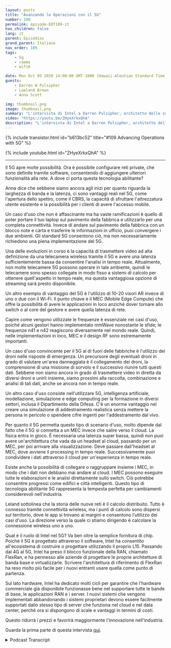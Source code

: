 ```yaml
---
layout: posts
title: "Avanzando le Operazioni con il 5G"
number: 109
permalink: episode-EDT109-it
has_children: false
lang: it
parent: Episódios
grand_parent: Italiano
nav_order: 109
tags:
    - 5g
    - comms
    - wifi6

date: Mon Oct 05 2020 14:00:00 GMT-1000 (Hawaii-Aleutian Standard Time)
guests:
    - Darren W Pulsipher
    - Leeland Brown
    - Anna Scott

img: thumbnail.png
image: thumbnail.png
summary: "L'intervista di Intel a Darren Pulsipher, architetto delle soluzioni principali, Leland Brown, ingegnere principale: Direttore tecnico delle comunicazioni avanzate, e la dottoressa Anna Scott, architetto principale dell'edge per il settore pubblico, parla della storia delle comunicazioni avanzate e dei casi d'uso futuri con il 5G. Parte due di due."
video: "https://youtu.be/ZHyeXrkxQhA"
description: "L'intervista di Intel a Darren Pulsipher, architetto delle soluzioni principali, Leland Brown, ingegnere principale: Direttore tecnico delle comunicazioni avanzate, e la dottoressa Anna Scott, architetto principale dell'edge per il settore pubblico, parla della storia delle comunicazioni avanzate e dei casi d'uso futuri con il 5G. Parte due di due."
---
```


<div>
{% include transistor.html id="b613bc52" title="#109 Advancing Operations with 5G" %}

{% include youtube.html id="ZHyeXrkxQhA" %}
</div>

---

Il 5G apre molte possibilità. Ora è possibile configurare reti private, che sono definite tramite software, consentendo di aggiungere ulteriori funzionalità alla rete. A dove ci porta questa tecnologia abilitante?

Anna dice che sebbene siamo ancora agli inizi per quanto riguarda la larghezza di banda e la latenza, ci sono vantaggi reali nel 5G, come l'apertura dello spettro, come il CBRS, la capacità di sfruttare l'attrezzatura utente esistente e la possibilità per i clienti di avere l'accesso mobile.

Un caso d'uso che non è affascinante ma ha vaste ramificazioni è quello di poter portare il tuo laptop sul pavimento della fabbrica e utilizzarlo per una completa connettività. Invece di andare sul pavimento della fabbrica con un blocco note e carta e trasferire le informazioni in ufficio, puoi convergere i due ambienti. Gli standard 5G consentono ciò, ma non necessariamente richiedono una piena implementazione del 5G.

Una delle evoluzioni in corso è la capacità di trasmettere video ad alta definizione da una telecamera wireless tramite il 5G e avere una latenza sufficientemente bassa da consentire l'analisi in tempo reale. Attualmente, non molte telecamere 5G possono operare in tale ambiente, quindi le telecamere sono spesso collegate in modo fisso a sistemi di calcolo per ottenere quell'aspetto in tempo reale, ma questa vantaggiosa opzione di streaming sarà presto disponibile.

Un altro esempio di vantaggio del 5G è l'utilizzo di 10-20 visori AR invece di uno o due con il Wi-Fi. Il punto chiave è il MEC (Mobile Edge Compute) che offre la possibilità di avere le applicazioni in loco anziché dover tornare allo switch o al core del gestore e avere quella latenza di rete.

Capire come vengono utilizzate le frequenze è essenziale nei casi d'uso, poiché alcuni gestori hanno implementato mmWave nonostante le sfide; le frequenze n41 e n42 reagiscono diversamente nel mondo reale. Quindi, nelle implementazioni in loco, MEC e il design RF sono estremamente importanti.

Un caso d'uso convincente per il 5G al di fuori delle fabbriche è l'utilizzo dei droni nelle risposte di emergenza. Un precursore degli eventuali droni in grado di valutare un'area danneggiata è il collegamento dei droni, la comprensione di una missione di sorvolo e il successivo riunire tutti questi dati. Sebbene non siamo ancora in grado di trasmettere video in diretta da diversi droni e unirli insieme, siamo prossimi alla raccolta, combinazione e analisi di tali dati, anche se ancora non in tempo reale.

Un altro caso d'uso consiste nell'utilizzare 5G, intelligenza artificiale, modellazione, simulazione e edge computing per la formazione in diversi settori, inclusa il Dipartimento della Difesa. C'è un enorme vantaggio nel creare una simulazione di addestramento realistica senza mettere la persona in pericolo o spendere cifre ingenti per l'addestramento dal vivo.

Per quanto il 5G permetta questo tipo di scenario d'uso, molto dipende dal fatto che il 5G si connetta a un MEC invece che salire verso il cloud. La fisica entra in gioco. È necessaria una latenza super bassa, quindi non puoi avere un'architettura che vada da un headset al cloud, passando per un MEC, per poi arrivare alla visualizzazione. Deve passare dall'headset al MEC, dove avviene il processing in tempo reale. Successivamente puoi condividere i dati attraverso il cloud per un'esperienza in tempo reale.

Esiste anche la possibilità di collegare o raggruppare insieme i MEC, in modo che i dati non debbano mai andare al cloud. I MEC possono eseguire tutte le elaborazioni e le analisi direttamente sullo switch. Ciò potrebbe consentire progressi come edifici e città intelligenti. Questo tipo di tecnologia abilitante 5G rappresenta la tempesta perfetta per cambiamenti considerevoli nell'industria.

Leland sottolinea che la storia delle nuove reti è il calcolo distribuito. Tutto è connesso tramite connettività wireless, ma i punti di calcolo sono dispersi sul territorio, dove le app si trovano ai margini e consentono l'utilizzo dei casi d'uso. La direzione verso la quale ci stiamo dirigendo è calcolare la connessione wireless uno a uno.

Qual è il ruolo di Intel nel 5G? Va ben oltre la semplice fornitura di chip. Poiché il 5G è progettato attraverso il software, Intel ha consentito all'ecosistema di costruire o progettare utilizzando il proprio L15. Passando dal 4G al 5G, Intel ha preso il blocco funzionale della RAN, chiamato FlexRan, e ha permesso alle aziende di progettare le proprie architetture di banda base e virtualizzarle. Scrivere l'architettura di riferimento di FlexRan ha reso molto più facile per i nuovi entranti usare quella come punto di partenza.

Sul lato hardware, Intel ha dedicato molti cicli per garantire che l'hardware commerciale già disponibile funzionasse bene nel supportare tutte le bande di base, le applicazioni RAN e i server. I nuovi sistemi che vengono implementati abbandonando i sistemi proprietari devono essere facilmente supportati dallo stesso tipo di server che funziona nel cloud e nel data center, perché ora si dispongono di scale e vantaggi in termini di costi.

Questo ridurrà i prezzi e favorirà maggiormente l'innovazione nell'industria.

Guarda la prima parte di questa intervista [qui](episode-EDT108).



<details>
<summary> Podcast Transcript </summary>

<p></p>

</details>
